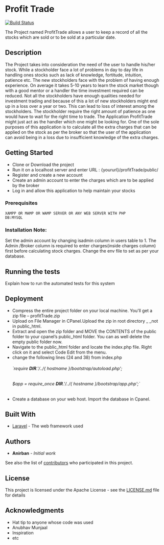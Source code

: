 # Profit Trade
[![Build Status](https://travis-ci.org/abbbhucho/ProfitTrade.svg?branch=feat%2F1.0)](https://travis-ci.org/abbbhucho/ProfitTrade)

The Project named ProfitTrade allows a user to keep a record of all the
	stocks which are sold or to be sold at a particular date. 

## Description

The Project takes into consideration the need of the user to handle
his/her stock. While a stockholder face a lot of problems in day to day
life in handling ones stocks such as lack of knowledge, fortitude,
intuition, patience etc. The new stockholders face with the problem of
having enough experience. On average it takes 5-10 years to learn the
stock market though with a good mentor or a handler the time
investment required can be reduced. Not all the stockholders have
enough qualities needed for investment trading and because of this a
lot of new stockholders might end up in a loss over a year or two.
This can lead to loss of interest among the stockholders. The
stockholder require the right amount of patience as one would have to
wait for the right time to trade.
The Application ProfitTrade might just act as the handler which one
might be looking for. One of the sole purposes of this application is to
calculate all the extra charges that can be applied on the stock as per
the broker so that the user of the application can avoid being in a loss
due to insufficient knowledge of the extra charges.


## Getting Started

- 	Clone or Download the project
- 	Run it on a localhost server and enter URL : {yoururl}/profitTrade/public/
-	Register and create a new account
-	Create an admin account to enter the charges which are to be applied by the broker
- 	Log in and allow this application to help maintain your stocks

### Prerequisites
```
XAMPP OR MAMP OR WAMP SERVER OR ANY WEB SERVER WITH PHP
DB:MYSQL
```


### Installation Note:
 
 Set the admin account by changing isadmin column in users table to 1.
 The Admin /Broker column is required to enter charges(inside charges column) first before calculating stock charges.
 Change the env file to set as per your database. 

## Running the tests

Explain how to run the automated tests for this system

## Deployment

-	Compress the entire project folder on your local machine. You'll get a zip file – profitTrade.zip
-	Upload on File Manager in CPanel.Upload the zip in root directory _ _not in public_html.
-	Extract and open the zip folder and MOVE the CONTENTS of the public folder to your cpanel’s public_html folder. You can as well delete the empty public folder now.
-	Navigate to the public_html folder and locate the index.php file. Right click on it and select Code Edit from the menu.
-	change the following lines (24 and 38) from index.php
	###### `require __DIR__.'/../{ hostname }/bootstrap/autoload.php';
	###### $app = require_once __DIR__.'/../{ hostname }/bootstrap/app.php';`
-	Create a database on your web host. Import the database in Cpanel.	

## Built With

* [Laravel](https://laravel.com/docs/5.8/readme) - The web framework used

## Authors

* **Anirban** - *Initial work* 

See also the list of [contributors](https://github.com/abbbhucho/ProfitTrade/graphs/contributors) who participated in this project.

## License

This project is licensed under the Apache License - see the [LICENSE.md](LICENSE.md) file for details

## Acknowledgments

* Hat tip to anyone whose code was used
* Anubhav Munjaal
* Inspiration
* etc